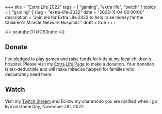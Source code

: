 +++
title = "Extra Life 2022"
tags = [ "gaming", "extra life", "twitch" ]
topics = [ "gaming" ]
slug = "extra-life-2022"
date = "2022-11-04 00:00:00"
description = "Join me for Extra Life 2022 to help raise money for the Children's Miracle Network Hospitals."
draft = true
+++

{{< youtube D7kfCS0ruhc >}}

## Donate

I've pledged to play games and raise funds for kids at my local children's hospital. Please visit my [Extra Life Page](https://www.extra-life.org/participant/504331) to make a donation. Your donation is tax-deductible and will make miracles happen for families who desperately need them.

## Watch

Visit my [Twitch Stream](https://www.twitch.tv/linuturk) and Follow my channel so you are notified when I go live on Game Day, November 5th, 2022.
